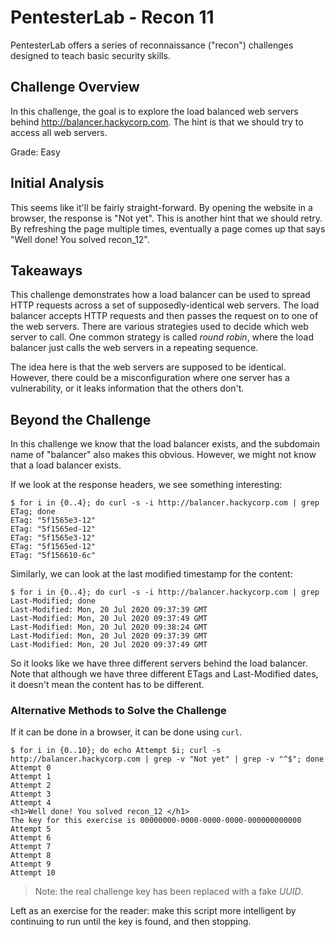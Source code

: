 # PentesterLab - Recon 11

PentesterLab offers a series of reconnaissance ("recon") challenges designed to
teach basic security skills.

## Challenge Overview

In this challenge, the goal is to explore the load balanced web servers behind
http://balancer.hackycorp.com. The hint is that we should try to access all web
servers.

Grade: Easy

## Initial Analysis

This seems like it'll be fairly straight-forward. By opening the website in a
browser, the response is "Not yet". This is another hint that we should retry.
By refreshing the page multiple times, eventually a page comes up that says
"Well done! You solved recon_12".

## Takeaways

This challenge demonstrates how a load balancer can be used to spread HTTP
requests across a set of supposedly-identical web servers. The load balancer
accepts HTTP requests and then passes the request on to one of the web servers.
There are various strategies used to decide which web server to call. One common
strategy is called _round robin_, where the load balancer just calls the web
servers in a repeating sequence.

The idea here is that the web servers are supposed to be identical. However,
there could be a misconfiguration where one server has a vulnerability, or it
leaks information that the others don't.

## Beyond the Challenge

In this challenge we know that the load balancer exists, and the subdomain name
of "balancer" also makes this obvious. However, we might not know that a load
balancer exists.

If we look at the response headers, we see something interesting:

```
$ for i in {0..4}; do curl -s -i http://balancer.hackycorp.com | grep ETag; done
ETag: "5f1565e3-12"
ETag: "5f1565ed-12"
ETag: "5f1565e3-12"
ETag: "5f1565ed-12"
ETag: "5f156610-6c"
```

Similarly, we can look at the last modified timestamp for the content:

```
$ for i in {0..4}; do curl -s -i http://balancer.hackycorp.com | grep Last-Modified; done
Last-Modified: Mon, 20 Jul 2020 09:37:39 GMT
Last-Modified: Mon, 20 Jul 2020 09:37:49 GMT
Last-Modified: Mon, 20 Jul 2020 09:38:24 GMT
Last-Modified: Mon, 20 Jul 2020 09:37:39 GMT
Last-Modified: Mon, 20 Jul 2020 09:37:49 GMT
```

So it looks like we have three different servers behind the load balancer. Note
that although we have three different ETags and Last-Modified dates, it doesn't
mean the content has to be different.

### Alternative Methods to Solve the Challenge

If it can be done in a browser, it can be done using `curl`.

```
$ for i in {0..10}; do echo Attempt $i; curl -s http://balancer.hackycorp.com | grep -v "Not yet" | grep -v "^$"; done
Attempt 0
Attempt 1
Attempt 2
Attempt 3
Attempt 4
<h1>Well done! You solved recon_12 </h1>
The key for this exercise is 00000000-0000-0000-0000-000000000000
Attempt 5
Attempt 6
Attempt 7
Attempt 8
Attempt 9
Attempt 10
```

> Note: the real challenge key has been replaced with a fake _UUID_.

Left as an exercise for the reader: make this script more intelligent by
continuing to run until the key is found, and then stopping.
